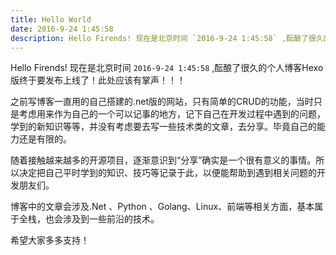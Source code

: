 ```yaml
---
title: Hello World
date: 2016-9-24 1:45:58
description: Hello Firends! 现在是北京时间 `2016-9-24 1:45:58` ,酝酿了很久的个人博客Hexo版终于要发布上线了！此处应该有掌声！！！
---
```


Hello Firends! 现在是北京时间 `2016-9-24 1:45:58` ,酝酿了很久的个人博客Hexo版终于要发布上线了！此处应该有掌声！！！

之前写博客一直用的自己搭建的.net版的网站，只有简单的CRUD的功能，当时只是考虑用来作为自己的一个可以记事的地方，记下自己在开发过程中遇到的问题，学到的新知识等等，并没有考虑要去写一些技术类的文章，去分享。毕竟自己的能力还是有限的。

随着接触越来越多的开源项目，逐渐意识到“分享”确实是一个很有意义的事情。所以决定把自己平时学到的知识、技巧等记录于此，以便能帮助到遇到相关问题的开发朋友们。

博客中的文章会涉及.Net 、Python 、Golang、Linux、前端等相关方面，基本属于全栈，也会涉及到一些前沿的技术。

希望大家多多支持！




